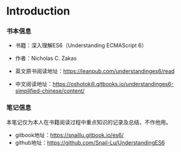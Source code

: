 # Introduction

### 书本信息

- 书籍：深入理解ES6（Understanding ECMAScript 6）

- 作者：Nicholas C. Zakas

- 英文原书阅读地址：https://leanpub.com/understandinges6/read

- 中文阅读地址：https://oshotokill.gitbooks.io/understandinges6-simplified-chinese/content/ 

### 笔记信息

本笔记仅为本人在书籍阅读过程中重点知识的记录及总结，不作他用。

- gitbook地址：https://snaillu.gitbook.io/es6/
- github地址：https://github.com/Snail-Lu/UnderstandingES6